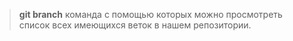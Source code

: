 > **git branch** команда с помощью которых можно просмотреть список всех имеющихся веток в нашем репозитории.
 